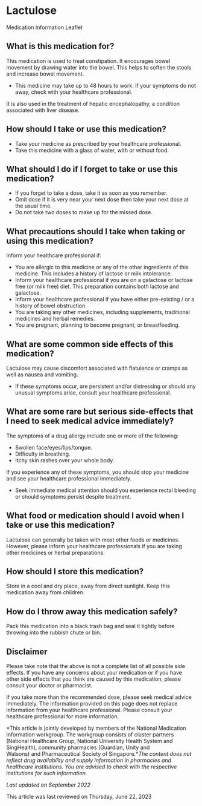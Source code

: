# Lactulose

Medication Information Leaflet

What is this medication for?
----------------------------

This medication is used to treat constipation. It encourages bowel movement by drawing water into the bowel. This helps to soften the stools and increase bowel movement.

* This medicine may take up to 48 hours to work. If your symptoms do not away, check with your healthcare professional.

It is also used in the treatment of hepatic encephalopathy, a condition associated with liver disease.

How should I take or use this medication?
-----------------------------------------

* Take your medicine as prescribed by your healthcare professional.
* Take this medicine with a glass of water, with or without food.

What should I do if I forget to take or use this medication?
------------------------------------------------------------

* If you forget to take a dose, take it as soon as you remember.
* Omit dose if it is very near your next dose then take your next dose at the usual time.
* Do not take two doses to make up for the missed dose.

What precautions should I take when taking or using this medication?
--------------------------------------------------------------------

Inform your healthcare professional if:

* You are allergic to this medicine or any of the other ingredients of this medicine. This includes a history of lactose or milk intolerance.
* Inform your healthcare professional if you are on a galactose or lactose free (or milk free) diet. This preparation contains both lactose and galactose.
* Inform your healthcare professional if you have either pre-existing / or a history of bowel obstruction.
* You are taking any other medicines, including supplements, traditional medicines and herbal remedies.
* You are pregnant, planning to become pregnant, or breastfeeding.

What are some common side effects of this medication?
-----------------------------------------------------

Lactulose may cause discomfort associated with flatulence or cramps as well as nausea and vomiting.

* If these symptoms occur, are persistent and/or distressing or should any unusual symptoms arise, consult your healthcare professional.

What are some rare but serious side-effects that I need to seek medical advice immediately?
-------------------------------------------------------------------------------------------

The symptoms of a drug allergy include one or more of the following:

* Swollen face/eyes/lips/tongue.
* Difficulty in breathing.
* Itchy skin rashes over your whole body.

If you experience any of these symptoms, you should stop your medicine and see your healthcare professional immediately.

* Seek immediate medical attention should you experience rectal bleeding or should symptoms persist despite treatment.

What food or medication should I avoid when I take or use this medication?
--------------------------------------------------------------------------

Lactulose can generally be taken with most other foods or medicines. However, please inform your healthcare professionals if you are taking other medicines or herbal preparations.

How should I store this medication?
-----------------------------------

Store in a cool and dry place, away from direct sunlight. Keep this medication away from children.

How do I throw away this medication safely?
-------------------------------------------

Pack this medication into a black trash bag and seal it tightly before throwing into the rubbish chute or bin.

Disclaimer
----------

  

Please take note that the above is not a complete list of all possible side effects. If you have any concerns about your medication or if you have other side effects that you think are caused by this medication, please consult your doctor or pharmacist.

If you take more than the recommended dose, please seek medical advice immediately. The information provided on this page does not replace information from your healthcare professional. Please consult your healthcare professional for more information.

*This article is jointly developed by members of the National Medication Information workgroup. The workgroup consists of cluster partners (National Healthcare Group, National University Health System and SingHealth), community pharmacies (Guardian, Unity and Watsons) and Pharmaceutical Society of Singapore.**The content does not reflect drug availability and supply information in pharmacies and healthcare institutions. You are advised to check with the respective institutions for such information.*

*Last updated on September 2022*

This article was last reviewed on
Thursday, June 22, 2023